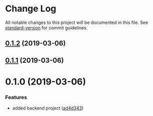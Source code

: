 # Change Log

All notable changes to this project will be documented in this file. See [standard-version](https://github.com/conventional-changelog/standard-version) for commit guidelines.

## [0.1.2](https://github.com/fischermatte/geolud-nx/compare/v0.1.1...v0.1.2) (2019-03-06)



## [0.1.1](https://github.com/fischermatte/geolud-nx/compare/v0.1.0...v0.1.1) (2019-03-06)



# 0.1.0 (2019-03-06)


### Features

* added backend project ([ad4d343](https://github.com/fischermatte/geolud-nx/commit/ad4d343))

